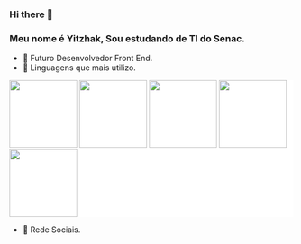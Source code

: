 
### Hi there 👋
### Meu nome é Yitzhak, Sou estudando de TI do Senac.

- 🥇 Futuro Desenvolvedor Front End.
- 🧪 Linguagens que mais utilizo.
 
 <div class="container_img" style="background-color:white">
 <img width="120px" src="https://cdn.jsdelivr.net/gh/devicons/devicon/icons/html5/html5-original-wordmark.svg" />
 <img width="120px" src="https://cdn.jsdelivr.net/gh/devicons/devicon/icons/css3/css3-original-wordmark.svg" />
 <img width="120px" src="https://cdn.jsdelivr.net/gh/devicons/devicon/icons/csharp/csharp-plain.svg" />
 <img width="120px" src="https://cdn.jsdelivr.net/gh/devicons/devicon/icons/microsoftsqlserver/microsoftsqlserver-plain-wordmark.svg" />
 <img width="120px" src=""/>
 </div>
 
 - 🎲 Rede Sociais.



